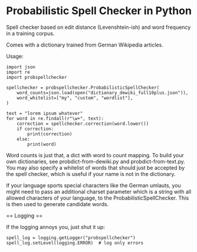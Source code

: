 # Probabilistic Spell Checker in Python

Spell checker based on edit distance (Levenshtein-ish) and word frequency
in a training corpus.

Comes with a dictionary trained from German Wikipedia articles.

Usage:

    import json
    import re
    import probspellchecker

    spellchecker = probspellchecker.ProbabilisticSpellChecker(
        word_counts=json.load(open("dictionary_dewiki_full10plus.json")),
        word_whitelist=["my", "custom", "wordlist"],
    )

    text = "lorem ipsum whatever"
    for word in re.findall(r"\w+", text):
        correction = spellchecker.correction(word.lower())
        if correction:
            print(correction)
        else:
            print(word)

Word counts is just that, a dict with word to count mapping. To build your
own dictionaries, see probdict-from-dewiki.py and probdict-from-text.py.
You may also specify a whitelist of words that should just be accepted by
the spell checker, which is useful if your name is not in the dictionary.

If your language sports special characters like the German umlauts, you
might need to pass an additional charset parameter which is a string with
all allowed characters of your language, to the ProbabilisticSpellChecker.
This is then used to generate candidate words.

== Logging ==

If the logging annoys you, just shut it up:

    spell_log = logging.getLogger("probspellchecker")
    spell_log.setLevel(logging.ERROR)  # log only errors

